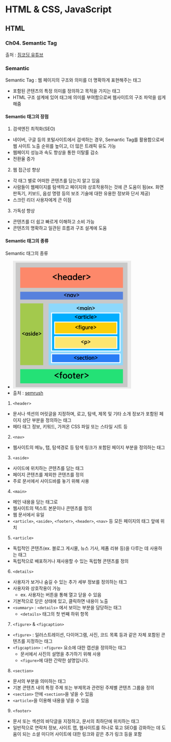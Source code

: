# HTML & CSS, JavaScript

## HTML

### Ch04. Semantic Tag

출처 : [짐코딩 유튜브](https://www.youtube.com/playlist?list=PLlaP-jSd-nK-ponbKDjrSn3BQG9MgHSKv)

### Semantic

Semantic Tag : 웹 페이지의 구조와 의미를 더 명확하게 표현해주는 태그

- 포함된 콘텐츠의 특정 의미를 정의하고 목적을 가지는 태그
- HTML 구조 설계에 있어 태그에 의미를 부여함으로써 웹사이트의 구조 파악을 쉽게 해줌

#### Semantic 태그의 장점

1. 검색엔진 최적화(SEO)

- 네이버, 구글 등의 포털사이트에서 검색하는 경우, Semantic Tag를 활용함으로써 웹 사이트 노출 순위를 높이고, 더 많은 트래픽 유도 가능
- 웹페이지 성능과 속도 향상을 통한 이탈률 감소
- 전환율 증가

2. 웹 접근성 향상

- 각 태그 별로 어떠한 콘텐츠를 담는지 알고 있음
- 사람들이 웹페이지를 탐색하고 페이지와 상호작용하는 것에 큰 도움이 됨(ex. 화면 판독기, 키보드, 음성 명령 등의 보조 기술에 대한 유용한 정보와 단서 제공)
- 스크린 리더 사용자에게 큰 이점

3. 가독성 향상

- 콘텐츠를 더 쉽고 빠르게 이해하고 소비 가능
- 콘텐츠의 명확하고 일관된 흐름과 구조 설계에 도움

#### Semantic 태그의 종류

Semantic 태그의 종류

- ![alt text](<images/04-01.semantic tag의 종류.PNG>)
- 출처 : [semrush](https://www.semrush.com/blog/semantic-html5-guide/)

1. `<header>`

- 문서나 섹션의 머릿글을 지정하며, 로고, 탐색, 제목 및 기타 소개 정보가 포함된 페이지 상단 부분을 정의하는 태그
- 메타 태그 정보, 키워드, 가져온 CSS 파일 또는 스타일 시트 등

2. `<nav>`

- 웹사이트의 메뉴, 탭, 탐색경로 등 탐색 링크가 포함된 페이지 부분을 정의하는 태그

3. `<aside>`

- 사이드에 위치하는 콘텐츠를 담는 태그
- 페이지 콘텐츠를 제외한 콘텐츠를 정의
- 주로 문서에서 사이드바를 놓기 위해 사용

4. `<main>`

- 메인 내용을 담는 태그로
- 웹사이트의 텍스트 본문이나 콘텐츠를 정의
- 웹 문서에서 유일
- `<article>`, `<aside>`, `<footer>`, `<header>`, `<nav>` 등 모든 페이지의 태그 앞에 위치

5. `<article>`

- 독립적인 콘텐츠(ex. 블로그 게시물, 뉴스 기사, 제품 리뷰 등)을 다루는 데 사용하는 태그
- 독립적으로 배포하거나 재사용할 수 있는 독립형 콘텐츠를 정의

6. `<details>`

- 사용자가 보거나 숨길 수 있는 추가 세부 정보를 정의하는 태그
- 사용자와 상호작용이 가능
  - ex. 사용자는 버튼을 통해 열고 닫을 수 있음
- 기본적으로 닫은 상태에 있고, 클릭하면 내용이 노출
- `<summary>` : `<details>` 에서 보이는 부분을 담당하는 태그
  - `<details>` 태그의 첫 번째 하위 항목

7. `<figure>` & `<figcaption>`

- `<figure>` : 일러스트레이션, 다이어그램, 사진, 코드 목록 등과 같은 자체 포함된 콘텐츠를 지정하는 태그
- `<figcaption>` : `<figure>` 요소에 대한 캡션을 정의하는 태그
  - 문서에서 사진의 설명을 추가하기 위해 사용
  - `<figure>`에 대한 간략한 설명입니다.

8. `<section>`

- 문서의 부분을 의미하는 태그
- 기본 콘텐츠 내의 특정 주제 또는 부제목과 관련된 주제별 콘텐츠 그룹을 정의
- `<section>` 안에 `<section>`을 넣을 수 있음
- `<article>`을 이용해 내용을 넣을 수 있음

9. `<footer>`

- 문서 또는 섹션의 바닥글을 지정하고, 문서의 최하단에 위치하는 태그
- 일반적으로 연락처 정보, 사이트 맵, 웹사이트를 하나로 묶고 SEO를 강화하는 데 도움이 되는 소셜 미디어 사이트에 대한 링크와 같은 추가 링크 등을 포함
